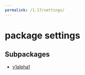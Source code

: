 ```yaml
---
permalink: /1.17/settings/
---
```


# package settings



## Subpackages

* [v1alpha1](settings-v1alpha1.md)